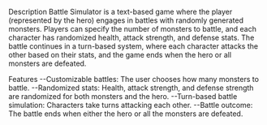 Description
Battle Simulator is a text-based game where the player (represented by the hero) engages in battles with randomly generated monsters.
Players can specify the number of monsters to battle, and each character has randomized health, attack strength, and defense stats. 
The battle continues in a turn-based system, where each character attacks the other based on their stats, and the game ends when the hero or all monsters are defeated.


Features
--Customizable battles: The user chooses how many monsters to battle.
--Randomized stats: Health, attack strength, and defense strength are randomized for both monsters and the hero.
--Turn-based battle simulation: Characters take turns attacking each other.
--Battle outcome: The battle ends when either the hero or all the monsters are defeated.
